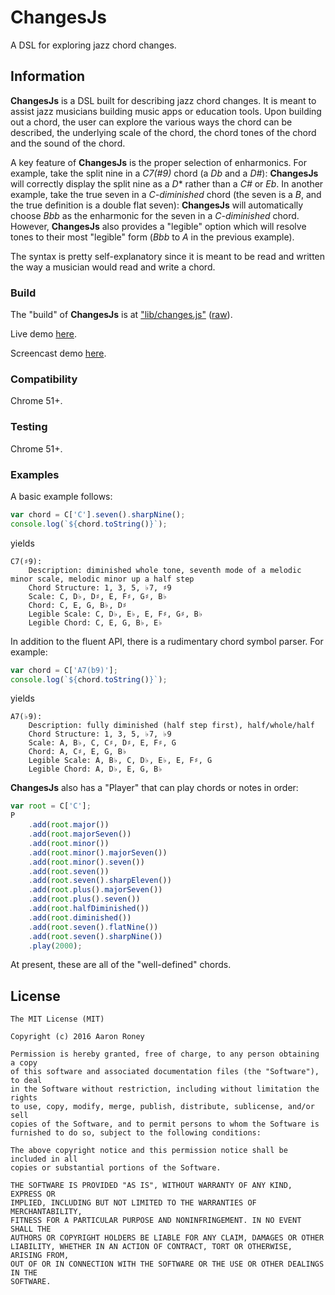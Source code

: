 # ChangesJs

A DSL for exploring jazz chord changes.

## Information

**ChangesJs** is a DSL built for describing jazz chord changes.  It is meant to assist jazz musicians building music apps or education tools.  Upon building out a chord, the user can explore the various ways the chord can be described, the underlying scale of the chord, the chord tones of the chord and the sound of the chord.

A key feature of **ChangesJs** is the proper selection of enharmonics.  For example, take the split nine in a *C7(#9)* chord (a *Db* and a *D#*): **ChangesJs** will correctly display the split nine as a *D** rather than a *C#* or *Eb*.  In another example, take the true seven in a *C-diminished* chord (the seven is a *B*, and the true definition is a double flat seven): **ChangesJs** will automatically choose *Bbb* as the enharmonic for the seven in a *C-diminished* chord.  However, **ChangesJs** also provides a "legible" option which will resolve tones to their most "legible" form (*Bbb* to *A* in the previous example).

The syntax is pretty self-explanatory since it is meant to be read and written the way a musician would read and write a chord.

### Build

The "build" of **ChangesJs** is at ["lib/changes.js"](lib/changes.js) ([raw](https://cdn.rawgit.com/twitchax/changesjs/master/lib/changes.js)).

Live demo [here](http://twitchax.github.io/bower_components/changesjs/test/index.html).

Screencast demo [here](https://www.youtube.com/watch?v=C1UCETOFThw).

### Compatibility

Chrome 51+.

### Testing

Chrome 51+.

### Examples
A basic example follows:
```javascript
var chord = C['C'].seven().sharpNine();
console.log(`${chord.toString()}`);
```
yields
```
C7(♯9):
    Description: diminished whole tone, seventh mode of a melodic minor scale, melodic minor up a half step
    Chord Structure: 1, 3, 5, ♭7, ♯9
    Scale: C, D♭, D♯, E, F♯, G♯, B♭
    Chord: C, E, G, B♭, D♯
    Legible Scale: C, D♭, E♭, E, F♯, G♯, B♭
    Legible Chord: C, E, G, B♭, E♭
```

In addition to the fluent API, there is a rudimentary chord symbol parser.  For example:
```javascript
var chord = C['A7(b9)'];
console.log(`${chord.toString()}`);
```
yields
```
A7(♭9):
    Description: fully diminished (half step first), half/whole/half
    Chord Structure: 1, 3, 5, ♭7, ♭9
    Scale: A, B♭, C, C♯, D♯, E, F♯, G
    Chord: A, C♯, E, G, B♭
    Legible Scale: A, B♭, C, D♭, E♭, E, F♯, G
    Legible Chord: A, D♭, E, G, B♭
```

**ChangesJs** also has a "Player" that can play chords or notes in order:
```javascript
var root = C['C'];
P
    .add(root.major())
    .add(root.majorSeven())
    .add(root.minor())
    .add(root.minor().majorSeven())
    .add(root.minor().seven())
    .add(root.seven())
    .add(root.seven().sharpEleven())
    .add(root.plus().majorSeven())
    .add(root.plus().seven())
    .add(root.halfDiminished())
    .add(root.diminished())
    .add(root.seven().flatNine())
    .add(root.seven().sharpNine())
    .play(2000);
```
At present, these are all of the "well-defined" chords.

## License

```
The MIT License (MIT)

Copyright (c) 2016 Aaron Roney

Permission is hereby granted, free of charge, to any person obtaining a copy
of this software and associated documentation files (the "Software"), to deal
in the Software without restriction, including without limitation the rights
to use, copy, modify, merge, publish, distribute, sublicense, and/or sell
copies of the Software, and to permit persons to whom the Software is
furnished to do so, subject to the following conditions:

The above copyright notice and this permission notice shall be included in all
copies or substantial portions of the Software.

THE SOFTWARE IS PROVIDED "AS IS", WITHOUT WARRANTY OF ANY KIND, EXPRESS OR
IMPLIED, INCLUDING BUT NOT LIMITED TO THE WARRANTIES OF MERCHANTABILITY,
FITNESS FOR A PARTICULAR PURPOSE AND NONINFRINGEMENT. IN NO EVENT SHALL THE
AUTHORS OR COPYRIGHT HOLDERS BE LIABLE FOR ANY CLAIM, DAMAGES OR OTHER
LIABILITY, WHETHER IN AN ACTION OF CONTRACT, TORT OR OTHERWISE, ARISING FROM,
OUT OF OR IN CONNECTION WITH THE SOFTWARE OR THE USE OR OTHER DEALINGS IN THE
SOFTWARE.
```

